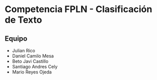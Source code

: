 # Competencia FPLN - Clasificación de Texto

## Equipo
- Julian Rico
- Daniel Camilo Mesa
- Beto Javi Castillo
- Santiago Andres Cely
- Mario Reyes Ojeda